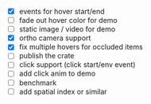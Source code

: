 - [x] events for hover start/end
- [ ] fade out hover color for demo
- [ ] static image / video for demo
- [x] ortho camera support
- [x] fix multiple hovers for occluded items
- [ ] publish the crate
- [ ] click support (click start/env event)
- [ ] add click anim to demo
- [ ] benchmark
- [ ] add spatial index or similar
